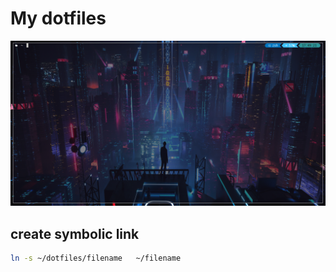 # My dotfiles

<img href="github.com/gabrielluizsf/dotfiles" src="https://github.com/GabrielLuizSF/dotfiles/blob/main/print/zsh.png"/>

## create symbolic link

```bash
ln -s ~/dotfiles/filename   ~/filename
```

